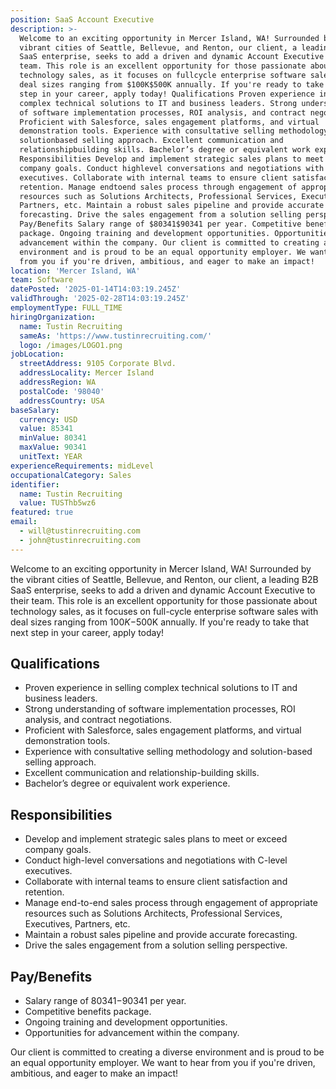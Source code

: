 ```yaml
---
position: SaaS Account Executive
description: >-
  Welcome to an exciting opportunity in Mercer Island, WA! Surrounded by the
  vibrant cities of Seattle, Bellevue, and Renton, our client, a leading B2B
  SaaS enterprise, seeks to add a driven and dynamic Account Executive to their
  team. This role is an excellent opportunity for those passionate about
  technology sales, as it focuses on fullcycle enterprise software sales with
  deal sizes ranging from $100K$500K annually. If you're ready to take that next
  step in your career, apply today! Qualifications Proven experience in selling
  complex technical solutions to IT and business leaders. Strong understanding
  of software implementation processes, ROI analysis, and contract negotiations.
  Proficient with Salesforce, sales engagement platforms, and virtual
  demonstration tools. Experience with consultative selling methodology and
  solutionbased selling approach. Excellent communication and
  relationshipbuilding skills. Bachelor’s degree or equivalent work experience.
  Responsibilities Develop and implement strategic sales plans to meet or exceed
  company goals. Conduct highlevel conversations and negotiations with Clevel
  executives. Collaborate with internal teams to ensure client satisfaction and
  retention. Manage endtoend sales process through engagement of appropriate
  resources such as Solutions Architects, Professional Services, Executives,
  Partners, etc. Maintain a robust sales pipeline and provide accurate
  forecasting. Drive the sales engagement from a solution selling perspective.
  Pay/Benefits Salary range of $80341$90341 per year. Competitive benefits
  package. Ongoing training and development opportunities. Opportunities for
  advancement within the company. Our client is committed to creating a diverse
  environment and is proud to be an equal opportunity employer. We want to hear
  from you if you're driven, ambitious, and eager to make an impact!
location: 'Mercer Island, WA'
team: Software
datePosted: '2025-01-14T14:03:19.245Z'
validThrough: '2025-02-28T14:03:19.245Z'
employmentType: FULL_TIME
hiringOrganization:
  name: Tustin Recruiting
  sameAs: 'https://www.tustinrecruiting.com/'
  logo: /images/LOGO1.png
jobLocation:
  streetAddress: 9105 Corporate Blvd.
  addressLocality: Mercer Island
  addressRegion: WA
  postalCode: '98040'
  addressCountry: USA
baseSalary:
  currency: USD
  value: 85341
  minValue: 80341
  maxValue: 90341
  unitText: YEAR
experienceRequirements: midLevel
occupationalCategory: Sales
identifier:
  name: Tustin Recruiting
  value: TUSThb5wz6
featured: true
email:
  - will@tustinrecruiting.com
  - john@tustinrecruiting.com
---
```




Welcome to an exciting opportunity in Mercer Island, WA! Surrounded by the vibrant cities of Seattle, Bellevue, and Renton, our client, a leading B2B SaaS enterprise, seeks to add a driven and dynamic Account Executive to their team. This role is an excellent opportunity for those passionate about technology sales, as it focuses on full-cycle enterprise software sales with deal sizes ranging from $100K-$500K annually. If you're ready to take that next step in your career, apply today!

## Qualifications

* Proven experience in selling complex technical solutions to IT and business leaders.
* Strong understanding of software implementation processes, ROI analysis, and contract negotiations.
* Proficient with Salesforce, sales engagement platforms, and virtual demonstration tools.
* Experience with consultative selling methodology and solution-based selling approach.
* Excellent communication and relationship-building skills.
* Bachelor’s degree or equivalent work experience.

## Responsibilities

* Develop and implement strategic sales plans to meet or exceed company goals.
* Conduct high-level conversations and negotiations with C-level executives.
* Collaborate with internal teams to ensure client satisfaction and retention.
* Manage end-to-end sales process through engagement of appropriate resources such as Solutions Architects, Professional Services, Executives, Partners, etc.
* Maintain a robust sales pipeline and provide accurate forecasting.
* Drive the sales engagement from a solution selling perspective.

## Pay/Benefits

* Salary range of $80341-$90341 per year.
* Competitive benefits package.
* Ongoing training and development opportunities.
* Opportunities for advancement within the company.

Our client is committed to creating a diverse environment and is proud to be an equal opportunity employer. We want to hear from you if you're driven, ambitious, and eager to make an impact!
